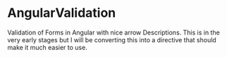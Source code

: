 # AngularValidation
Validation of Forms in Angular with nice arrow Descriptions. This is in the very early stages but I will be converting this into a directive that should make it much easier to use.

